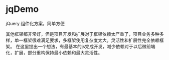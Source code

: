 # jqDemo
jQuery  组件化方案，简单方便

其他框架都非常好，但是项目开发和扩展对于框架依赖太严重了，项目业务多种多样，单一框架很难满足要求，多框架使用复杂度太大。灵活性和扩展性完全依赖框架。
在这里提出一个想法，有最基本的js完成开发，减少依赖对于以后微前端化，扩展，部分重构保持最小依赖和最大灵活性。
